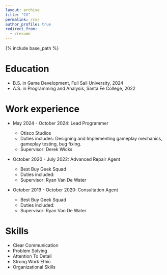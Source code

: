 ```yaml
---
layout: archive
title: "CV"
permalink: /cv/
author_profile: true
redirect_from:
  - /resume
---
```


{% include base_path %}

Education
======
* B.S. in Game Development, Full Sail University, 2024
* A.S. in Programming and Analysis, Santa Fe College, 2022

Work experience
======
* May 2024 - October 2024: Lead Programmer
  * Otisco Studios
  * Duties includes: Designing and Implementing gameplay mechanics, gameplay testing, bug fixing.
  * Supervisor: Derek Wicks

* October 2020 - July 2022: Advanced Repair Agent
  * Best Buy Geek Squad
  * Duties included: 
  * Supervisor: Ryan Van De Water

* October 2019 - October 2020: Consultation Agent
  * Best Buy Geek Squad
  * Duties included: 
  * Supervisor: Ryan Van De Water
  
Skills
======
* Clear Communication
* Problem Solving
* Attention To Detail
* Strong Work Ethic
* Organizational Skills
